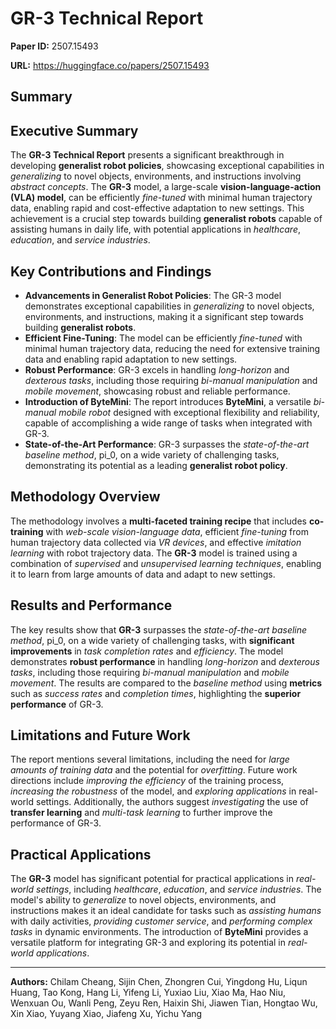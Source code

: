 # GR-3 Technical Report

**Paper ID:** 2507.15493

**URL:** https://huggingface.co/papers/2507.15493

## Summary

## Executive Summary
The **GR-3 Technical Report** presents a significant breakthrough in developing **generalist robot policies**, showcasing exceptional capabilities in *generalizing* to novel objects, environments, and instructions involving *abstract concepts*. The **GR-3** model, a large-scale **vision-language-action (VLA) model**, can be efficiently *fine-tuned* with minimal human trajectory data, enabling rapid and cost-effective adaptation to new settings. This achievement is a crucial step towards building **generalist robots** capable of assisting humans in daily life, with potential applications in *healthcare*, *education*, and *service industries*.

## Key Contributions and Findings
* **Advancements in Generalist Robot Policies**: The GR-3 model demonstrates exceptional capabilities in *generalizing* to novel objects, environments, and instructions, making it a significant step towards building **generalist robots**.
* **Efficient Fine-Tuning**: The model can be efficiently *fine-tuned* with minimal human trajectory data, reducing the need for extensive training data and enabling rapid adaptation to new settings.
* **Robust Performance**: GR-3 excels in handling *long-horizon* and *dexterous tasks*, including those requiring *bi-manual manipulation* and *mobile movement*, showcasing robust and reliable performance.
* **Introduction of ByteMini**: The report introduces **ByteMini**, a versatile *bi-manual mobile robot* designed with exceptional flexibility and reliability, capable of accomplishing a wide range of tasks when integrated with GR-3.
* **State-of-the-Art Performance**: GR-3 surpasses the *state-of-the-art baseline method*, pi_0, on a wide variety of challenging tasks, demonstrating its potential as a leading **generalist robot policy**.

## Methodology Overview
The methodology involves a **multi-faceted training recipe** that includes **co-training** with *web-scale vision-language data*, efficient *fine-tuning* from human trajectory data collected via *VR devices*, and effective *imitation learning* with robot trajectory data. The **GR-3** model is trained using a combination of *supervised* and *unsupervised learning techniques*, enabling it to learn from large amounts of data and adapt to new settings.

## Results and Performance
The key results show that **GR-3** surpasses the *state-of-the-art baseline method*, pi_0, on a wide variety of challenging tasks, with **significant improvements** in *task completion rates* and *efficiency*. The model demonstrates **robust performance** in handling *long-horizon* and *dexterous tasks*, including those requiring *bi-manual manipulation* and *mobile movement*. The results are compared to the *baseline method* using **metrics** such as *success rates* and *completion times*, highlighting the **superior performance** of GR-3.

## Limitations and Future Work
The report mentions several limitations, including the need for *large amounts of training data* and the potential for *overfitting*. Future work directions include *improving the efficiency* of the training process, *increasing the robustness* of the model, and *exploring applications* in real-world settings. Additionally, the authors suggest *investigating* the use of **transfer learning** and *multi-task learning* to further improve the performance of GR-3.

## Practical Applications
The **GR-3** model has significant potential for practical applications in *real-world settings*, including *healthcare*, *education*, and *service industries*. The model's ability to *generalize* to novel objects, environments, and instructions makes it an ideal candidate for tasks such as *assisting humans* with daily activities, *providing customer service*, and *performing complex tasks* in dynamic environments. The introduction of **ByteMini** provides a versatile platform for integrating GR-3 and exploring its potential in *real-world applications*.

---

**Authors:** Chilam Cheang, Sijin Chen, Zhongren Cui, Yingdong Hu, Liqun Huang, Tao Kong, Hang Li, Yifeng Li, Yuxiao Liu, Xiao Ma, Hao Niu, Wenxuan Ou, Wanli Peng, Zeyu Ren, Haixin Shi, Jiawen Tian, Hongtao Wu, Xin Xiao, Yuyang Xiao, Jiafeng Xu, Yichu Yang
